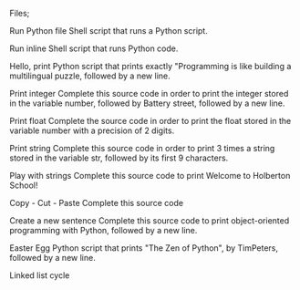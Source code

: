 Files;

Run Python file
Shell script that runs a Python script.

Run inline
Shell script that runs Python code.

Hello, print
Python script that prints exactly "Programming is like building a multilingual puzzle, followed by a new line.

Print integer
Complete this source code in order to print the integer stored in the variable number, followed by Battery street, followed by a new line.

Print float
Complete the source code in order to print the float stored in the variable number with a precision of 2 digits.

Print string
Complete this source code in order to print 3 times a string stored in the variable str, followed by its first 9 characters.

Play with strings
Complete this source code to print Welcome to Holberton School!

Copy - Cut - Paste
Complete this source code

Create a new sentence
Complete this source code to print object-oriented programming with Python, followed by a new line.

Easter Egg
Python script that prints "The Zen of Python", by TimPeters, followed by a new line.

Linked list cycle
